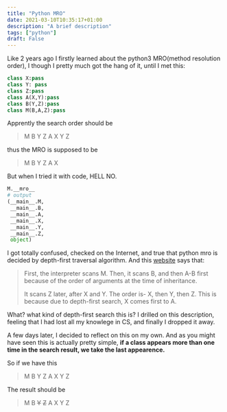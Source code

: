 ```yaml
---
title: "Python MRO"
date: 2021-03-10T10:35:17+01:00
description: "A brief description"
tags: ["python"]
draft: False
---
```


Like 2 years ago I firstly learned about the python3 MRO(method resolution order), I though I pretty much got the hang of it, until I met this:

```python
class X:pass
class Y: pass
class Z:pass
class A(X,Y):pass
class B(Y,Z):pass
class M(B,A,Z):pass
```

Apprently the search order should be 
>M B Y Z A X Y Z

thus the MRO is supposed to be 
>M B Y Z A X

But when I tried it with code, HELL NO.

```python
M.__mro__ 
# output
(__main__.M,
 __main__.B,
 __main__.A,
 __main__.X,
 __main__.Y,
 __main__.Z,
 object)
```
I got totally confused, checked on the Internet, and true that python mro is decided by depth-first traversal algorithm. And this [website](https://data-flair.training/blogs/python-multiple-inheritance/) says that:
> First, the interpreter scans M. Then, it scans B, and then A-B first because of the order of arguments at the time of inheritance.
> 
> It scans Z later, after X and Y. The order is- X, then Y, then Z. This is because due to depth-first search, X comes first to A.

What? what kind of depth-first search this is? I drilled on this description, feeling that I had lost all my knowlege in CS, and finally I dropped it away.

A few days later, I decided to reflect on this on my own. And as you might have seen this is actually pretty simple, **if a class appears more than one time in the search result, we take the last appearence.**

So if we have this
>M B Y Z A X Y Z

The result should be
>M B ~~Y~~ ~~Z~~ A X Y Z